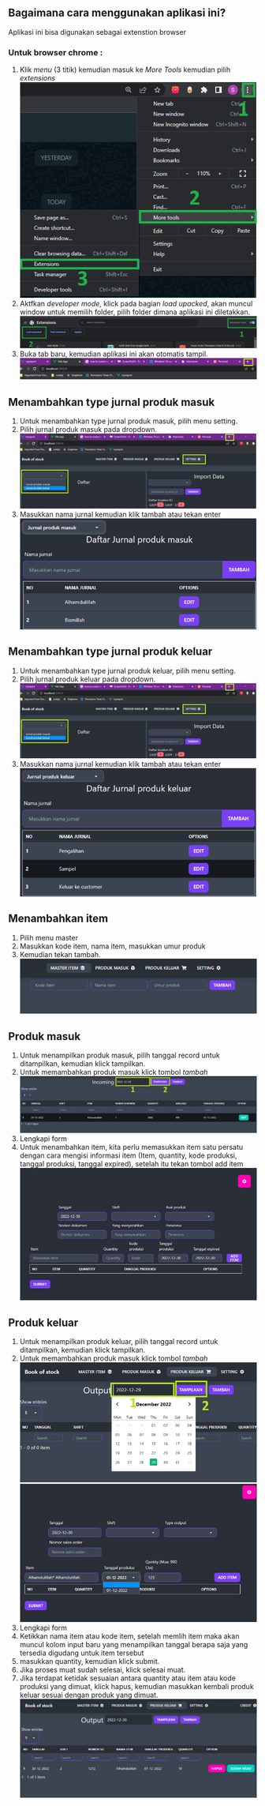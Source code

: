 ## Bagaimana cara menggunakan aplikasi ini?

Aplikasi ini bisa digunakan sebagai extenstion browser

### Untuk browser chrome :
1. Klik *menu* (3 titik) kemudian masuk ke *More Tools* kemudian pilih *extensions*
![masuk menu extensions](/images//1-masuk-extensions-menu.png)
2. Aktfkan *developer mode*, klick pada bagian *load upacked*, akan muncul window untuk memilih folder, pilih folder dimana aplikasi ini diletakkan.
![aktifkan mode developer](/images/2-mini-book-stock.png)
3. Buka tab baru, kemudian aplikasi ini akan otomatis tampil.
![new tab](/images//3-new-tab.png)

## Menambahkan type jurnal produk masuk
1. Untuk menambahkan type jurnal produk masuk, pilih menu setting.
2. Pilih jurnal produk masuk pada dropdown.
![menu setting](images/3-input-jurnal.png)
3. Masukkan nama jurnal kemudian klik tambah atau tekan enter
![tambah jurnal produk masuk](images/4-masukkan-jurnal-produk-masuk.png)


## Menambahkan type jurnal produk keluar
1. Untuk menambahkan type jurnal produk keluar, pilih menu setting.
2. Pilih jurnal produk keluar pada dropdown.
![menu setting](images/3-input-jurnal.png)
3. Masukkan nama jurnal kemudian klik tambah atau tekan enter
![tambah jurnal produk keluar](images/5-jurnal-produk-keluar.png)

## Menambahkan item
1. Pilih menu master
2. Masukkan kode item, nama item, masukkan umur produk
3. Kemudian tekan tambah.
![Membuat](images/6-tambah-master-item.png)

## Produk masuk
1. Untuk menampilkan produk masuk, pilih tanggal record untuk ditampilkan, kemudian klick tampilkan.
2. Untuk memambahkan produk masuk klick tombol *tambah*
![alt](images/7-tampilkan-incoming.png)
3. Lengkapi form
4. Untuk menambahkan item, kita perlu memasukkan item satu persatu dengan cara mengisi informasi item (Item, quantity, kode produksi, tanggal produksi, tanggal expired), setelah itu tekan tombol add item
![alt](images/8-masukkan-produk-masuk.png)

## Produk keluar
1. Untuk menampilkan produk keluar, pilih tanggal record untuk ditampilkan, kemudian klick tampilkan.
2. Untuk memambahkan produk masuk klick tombol *tambah*
![alt](images/9-tampilkan-produk-keluar.png)
![alt](images/10-masukkan-produk-keluar.png)
3. Lengkapi form
4. Ketikkan nama item atau kode item, setelah memlih item maka akan muncul kolom input baru yang menampilkan tanggal berapa saja yang tersedia digudang untuk item tersebut
5. masukkan quantity, kemudian klick submit.
6. Jika proses muat sudah selesai, klick selesai muat.
7. Jika terdapat ketidak sesuaian antara quantity atau item atau kode produksi yang dimuat, klick hapus, kemudian masukkan kembali produk keluar sesuai dengan produk yang dimuat.
![alt](images/11-produk-keluar-hapus-or-sudah-muat.png)